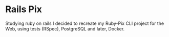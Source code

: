 # Rails Pix

Studying ruby on rails I decided to recreate my Ruby-Pix CLI project for the Web, using tests (RSpec), PostgreSQL and later, Docker.
